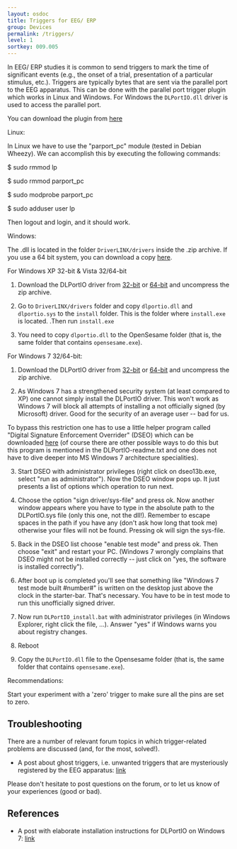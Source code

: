 ```yaml
---
layout: osdoc
title: Triggers for EEG/ ERP
group: Devices
permalink: /triggers/
level: 1
sortkey: 009.005
---
```


In EEG/ ERP studies it is common to send triggers to mark the time of significant events (e.g., the onset of a trial, presentation of a particular stimulus, etc.). Triggers are typically bytes that are sent via the parallel port to the EEG apparatus. This can be done with the parallel port trigger plugin which works in Linux and Windows. For Windows the `DLPortIO.dll` driver is used to access the parallel port. 

You can download the plugin from [here][plugin]



Linux:

In Linux we have to use the "parport_pc" module (tested in Debian Wheezy). We can accomplish this by executing the following commands:

$ sudo rmmod lp

$ sudo rmmod parport_pc

$ sudo modprobe parport_pc

$ sudo adduser user lp

Then logout and login, and it should work. 


Windows:

The .dll is located in the folder `DriverLINX/drivers` inside the .zip archive. If you use a 64 bit system, you can download a copy [here][win64-dll].



For Windows XP 32-bit & Vista 32/64-bit

1) Download the DLPortIO driver from [32-bit][win32-dll] or [64-bit][win64-dll] and uncompress the zip archive.

2) Go to `DriverLINX/drivers` folder and copy `dlportio.dll` and `dlportio.sys` to the `install` folder. This is the folder  where `install.exe` is located. .Then run `install.exe`

3) You need to copy `dlportio.dll` to the OpenSesame folder (that is, the same folder that contains `opensesame.exe`).



For Windows 7 32/64-bit:

1) Download the DLPortIO driver from [32-bit][win32-dll] or [64-bit][win64-dll] and uncompress the zip archive.

2) As Windows 7 has a strengthened security system (at least compared to XP) one cannot simply install the DLPortIO driver. This won't work as Windows 7 will block all attempts of installing a not officially signed (by Microsoft) driver. Good for the security of an average user -- bad for us.

To bypass this restriction one has to use a little helper program called "Digital Signature Enforcement Overrider" (DSEO) which can be downloaded [here][dseo] (of course there are other possible ways to do this but this program is mentioned in the DLPortIO-readme.txt and one does not have to dive deeper into MS Windows 7 architecture specialities).

3) Start DSEO with administrator privileges (right click on dseo13b.exe, select "run as administrator"). Now the DSEO window pops up. It just presents a list of options which operation to run next.

4) Choose the option "sign driver/sys-file" and press ok. Now another window appears where you have to type in the absolute path to the DLPortIO.sys file (only this one, not the dll!). Remember to escape spaces in the path if you have any (don't ask how long that took me) otherwise your files will not be found. Pressing ok will sign the sys-file.

5) Back in the DSEO list choose "enable test mode" and press ok. Then choose "exit" and restart your PC. (Windows 7 wrongly complains that DSEO might not be installed correctly -- just click on "yes, the software is installed correctly").

6) After boot up is completed you'll see that something like "Windows 7 test mode built #number#" is written on the desktop just above the clock in the starter-bar. That's necessary. You have to be in test mode to run this unofficially signed driver.

7) Now run `DLPortIO_install.bat` with administrator privileges (in Windows Explorer, right click the file, ...). Answer "yes" if Windows warns you about registry changes.

8) Reboot

9) Copy the `DLPortIO.dll` file to the Opensesame folder (that is, the same folder that contains `opensesame.exe`).



Recommendations:

Start your experiment with a 'zero' trigger to make sure all the pins are set to zero. 


Troubleshooting
---------------

There are a number of relevant forum topics in which trigger-related problems are discussed (and, for the most, solved!).

- A post about ghost triggers, i.e. unwanted triggers that are mysteriously registered by the EEG apparatus: [link][post-1]

Please don't hesitate to post questions on the forum, or to let us know of your experiences (good or bad).


References
----------

- A post with elaborate installation instructions for DLPortIO on Windows 7: [link][post-2]

[win32-dll]: http://files.cogsci.nl/misc/dlportio.zip
[win64-dll]: http://real.kiev.ua/avreal/download/#DLPORTIO_TABLE
[post-1]: http://forum.cogsci.nl/index.php?p=/discussion/comment/780#Comment_780
[post-2]: http://forum.cogsci.nl/index.php?p=/discussion/comment/745#Comment_745
[plugin]: https://github.com/dev-jam/opensesame_plugin_parallel-port-trigger/archive/master.zip
[dseo]: http://www.ngohq.com/home.php?page=dseo

